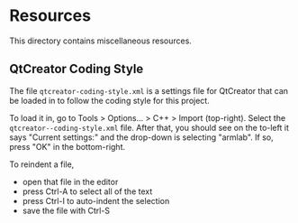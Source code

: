 # Resources

This directory contains miscellaneous resources.

## QtCreator Coding Style

The file `qtcreator-coding-style.xml` is a settings file for QtCreator that can
be loaded in to follow the coding style for this project.

To load it in, go to Tools > Options... > C++ > Import (top-right).  Select the
`qtcreator--coding-style.xml` file.  After that, you should see on the to-left
it says "Current settings:" and the drop-down is selecting "armlab".  If so,
press "OK" in the bottom-right.

To reindent a file,

- open that file in the editor
- press Ctrl-A to select all of the text
- press Ctrl-I to auto-indent the selection
- save the file with Ctrl-S
